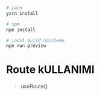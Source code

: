 
```bash
# yarn
yarn install

# npm
npm install

# Local build önizleme
npm run preview
```

# Route kULLANIMI
> useRoute()

